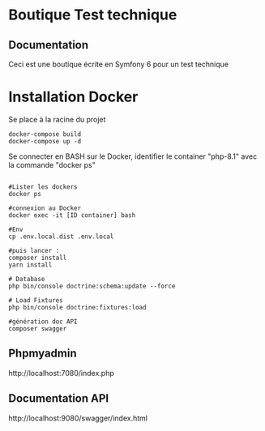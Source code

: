 # Boutique Test technique

## Documentation
Ceci est une boutique écrite en Symfony 6 pour un test technique

# Installation Docker
Se place à la racine du projet
````shell
docker-compose build
docker-compose up -d
````

Se connecter en BASH sur le Docker, identifier le container "php-8.1" avec la commande "docker ps"
````shell

#Lister les dockers
docker ps

#connexion au Docker
docker exec -it [ID container] bash

#Env
cp .env.local.dist .env.local

#puis lancer :
composer install
yarn install

# Database
php bin/console doctrine:schema:update --force

# Load Fixtures
php bin/console doctrine:fixtures:load

#génération doc API
composer swagger
````

## Phpmyadmin
http://localhost:7080/index.php

## Documentation API
http://localhost:9080/swagger/index.html


